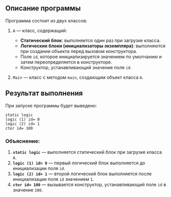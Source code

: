 
## Описание программы

Программа состоит из двух классов:

1. `A` — класс, содержащий:
   - **Статический блок**: выполняется один раз при загрузке класса.
   - **Логические блоки (инициализаторы экземпляра)**: выполняются при создании объекта перед вызовом конструктора.
   - Поле `id`, которое инициализируется значением по умолчанию и затем переопределяется в конструкторе.
   - Конструктор, устанавливающий значение поля `id`.

2. `Main` — класс с методом `main`, создающим объект класса `A`.


## Результат выполнения

При запуске программы будет выведено:

```
static logic
logic (1) id= 0
logic (2) id= 1
ctor id= 100
```

### Объяснение:

1. **`static logic`** — выполняется статический блок при загрузке класса `A`.
2. **`logic (1) id= 0`** — первый логический блок выполняется до инициализации поля `id`.
3. **`logic (2) id= 1`** — второй логический блок выполняется после инициализации поля `id` значением `1`.
4. **`ctor id= 100`** — вызывается конструктор, устанавливающий поле `id` в значение `100`.

